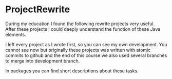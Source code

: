 # ProjectRewrite
During my education I found the following rewrite projects very useful.  
After these projects I could deeply understand the function of these Java elements.

I left every project as I wrote first, so you can see my own development. 
You cannot see now but originally these projects was written with atomic commits to github and the end of this course we also used several branches to merge into development branch.

In packages you can find short descriptions about these tasks.


